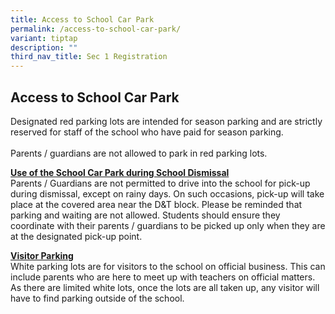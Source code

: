 ```yaml
---
title: Access to School Car Park
permalink: /access-to-school-car-park/
variant: tiptap
description: ""
third_nav_title: Sec 1 Registration
---
```

<h2>Access to School Car Park</h2>
<p>Designated red parking lots are intended for season parking and are strictly
reserved for staff of the school who have paid for season parking.&nbsp;
<br>
<br>Parents / guardians are not allowed to park in red parking lots.&nbsp;</p>
<p><strong><u>Use of the School Car Park during School Dismissal</u>&nbsp; </strong>
<br>Parents / Guardians are not permitted to drive into the school for pick-up
during dismissal, except on rainy days. On such occasions, pick-up will
take place at the covered area near the D&amp;T block. Please be reminded
that parking and waiting are not allowed. Students should ensure they coordinate
with their parents / guardians to be picked up only when they are at the
designated pick-up point.&nbsp;</p>
<p><strong><u>Visitor Parking</u></strong>
<br>White parking lots are for visitors to the school on official business.
This can include parents who are here to meet up with teachers on official
matters. As there are limited white lots, once the lots are all taken up,
any visitor will have to find parking outside of the school.&nbsp;</p>
<p></p>